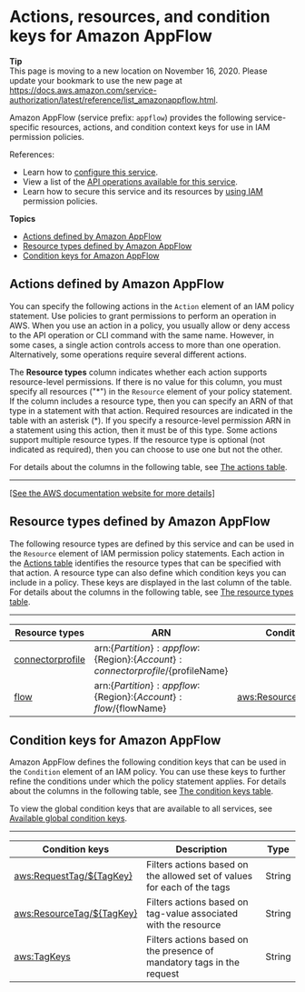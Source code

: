 # Actions, resources, and condition keys for Amazon AppFlow<a name="list_amazonappflow"></a>

**Tip**  
This page is moving to a new location on November 16, 2020\. Please update your bookmark to use the new page at [https://docs\.aws\.amazon\.com/service\-authorization/latest/reference/list\_amazonappflow\.html](https://docs.aws.amazon.com/service-authorization/latest/reference/list_amazonappflow.html)\. 

Amazon AppFlow \(service prefix: `appflow`\) provides the following service\-specific resources, actions, and condition context keys for use in IAM permission policies\.

References:
+ Learn how to [configure this service](https://docs.aws.amazon.com/appflow/latest/userguide/)\.
+ View a list of the [API operations available for this service](https://docs.aws.amazon.com/appflow/1.0/APIReference/Welcome.html)\.
+ Learn how to secure this service and its resources by [using IAM](https://docs.aws.amazon.com/appflow/latest/userguide/auth-and-access-control.html) permission policies\.

**Topics**
+ [Actions defined by Amazon AppFlow](#amazonappflow-actions-as-permissions)
+ [Resource types defined by Amazon AppFlow](#amazonappflow-resources-for-iam-policies)
+ [Condition keys for Amazon AppFlow](#amazonappflow-policy-keys)

## Actions defined by Amazon AppFlow<a name="amazonappflow-actions-as-permissions"></a>

You can specify the following actions in the `Action` element of an IAM policy statement\. Use policies to grant permissions to perform an operation in AWS\. When you use an action in a policy, you usually allow or deny access to the API operation or CLI command with the same name\. However, in some cases, a single action controls access to more than one operation\. Alternatively, some operations require several different actions\.

The **Resource types** column indicates whether each action supports resource\-level permissions\. If there is no value for this column, you must specify all resources \("\*"\) in the `Resource` element of your policy statement\. If the column includes a resource type, then you can specify an ARN of that type in a statement with that action\. Required resources are indicated in the table with an asterisk \(\*\)\. If you specify a resource\-level permission ARN in a statement using this action, then it must be of this type\. Some actions support multiple resource types\. If the resource type is optional \(not indicated as required\), then you can choose to use one but not the other\.

For details about the columns in the following table, see [The actions table](reference_policies_actions-resources-contextkeys.md#actions_table)\.


****  
[\[See the AWS documentation website for more details\]](http://docs.aws.amazon.com/IAM/latest/UserGuide/list_amazonappflow.html)

## Resource types defined by Amazon AppFlow<a name="amazonappflow-resources-for-iam-policies"></a>

The following resource types are defined by this service and can be used in the `Resource` element of IAM permission policy statements\. Each action in the [Actions table](#amazonappflow-actions-as-permissions) identifies the resource types that can be specified with that action\. A resource type can also define which condition keys you can include in a policy\. These keys are displayed in the last column of the table\. For details about the columns in the following table, see [The resource types table](reference_policies_actions-resources-contextkeys.md#resources_table)\.


****  

| Resource types | ARN | Condition keys | 
| --- | --- | --- | 
|   [ connectorprofile ](https://docs.aws.amazon.com/appflow/1.0/APIReference/API_ConnectorProfile.html)  |  arn:$\{Partition\}:appflow:$\{Region\}:$\{Account\}:connectorprofile/$\{profileName\}  |  | 
|   [ flow ](https://docs.aws.amazon.com/appflow/1.0/APIReference/API_FlowDefinition.html)  |  arn:$\{Partition\}:appflow:$\{Region\}:$\{Account\}:flow/$\{flowName\}  |   [ aws:ResourceTag/$\{TagKey\} ](#amazonappflow-aws_ResourceTag___TagKey_)   | 

## Condition keys for Amazon AppFlow<a name="amazonappflow-policy-keys"></a>

Amazon AppFlow defines the following condition keys that can be used in the `Condition` element of an IAM policy\. You can use these keys to further refine the conditions under which the policy statement applies\. For details about the columns in the following table, see [The condition keys table](reference_policies_actions-resources-contextkeys.md#context_keys_table)\.

To view the global condition keys that are available to all services, see [Available global condition keys](reference_policies_condition-keys.html#AvailableKeys)\.


****  

| Condition keys | Description | Type | 
| --- | --- | --- | 
|   [ aws:RequestTag/$\{TagKey\} ](https://docs.aws.amazon.com/IAM/latest/UserGuide/reference_policies_condition-keys.html#condition-keys-requesttag)  | Filters actions based on the allowed set of values for each of the tags | String | 
|   [ aws:ResourceTag/$\{TagKey\} ](https://docs.aws.amazon.com/IAM/latest/UserGuide/reference_policies_condition-keys.html#condition-keys-resourcetag)  | Filters actions based on tag\-value associated with the resource | String | 
|   [ aws:TagKeys ](https://docs.aws.amazon.com/IAM/latest/UserGuide/reference_policies_condition-keys.html#condition-keys-tagkeys)  | Filters actions based on the presence of mandatory tags in the request | String | 